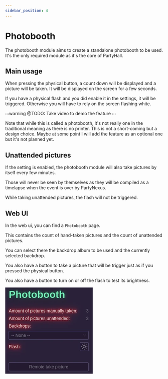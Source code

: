 ```yaml
---
sidebar_position: 4
---
```


# Photobooth

The photobooth module aims to create a standalone photobooth to be used. It's the only required module as it's the core of PartyHall.

## Main usage

When pressing the physical button, a count down will be displayed and a picture will be taken. It will be displayed on the screen for a few seconds.

If you have a physical flash and you did enable it in the settings, it will be triggered. Otherwise you will have to rely on the screen flashing white.

:::warning
@TODO: Take video to demo the feature
:::

Note that while this is called a photobooth, it's not really one in the traditional meaning as there is no printer. This is not a short-coming but a design choice. Maybe at some point I will add the feature as an optional one but it's not planned yet.

## Unattended pictures

If the setting is enabled, the photobooth module will also take pictures by itself every few minutes.

Those will never be seen by themselves as they will be compiled as a timelapse when the event is over by PartyNexus.

While taking unattended pictures, the flash will not be triggered.

## Web UI

In the web ui, you can find a `Photobooth` page.

This contains the count of hand-taken pictures and the count of unattended pictures.

You can select there the backdrop album to be used and the currently selected backdrop.

You also have a button to take a picture that will be trigger just as if you pressed the physical button.

You also have a button to turn on or off the flash to test its brightness.

![Photobooth page](pictures/photobooth_page.webp)